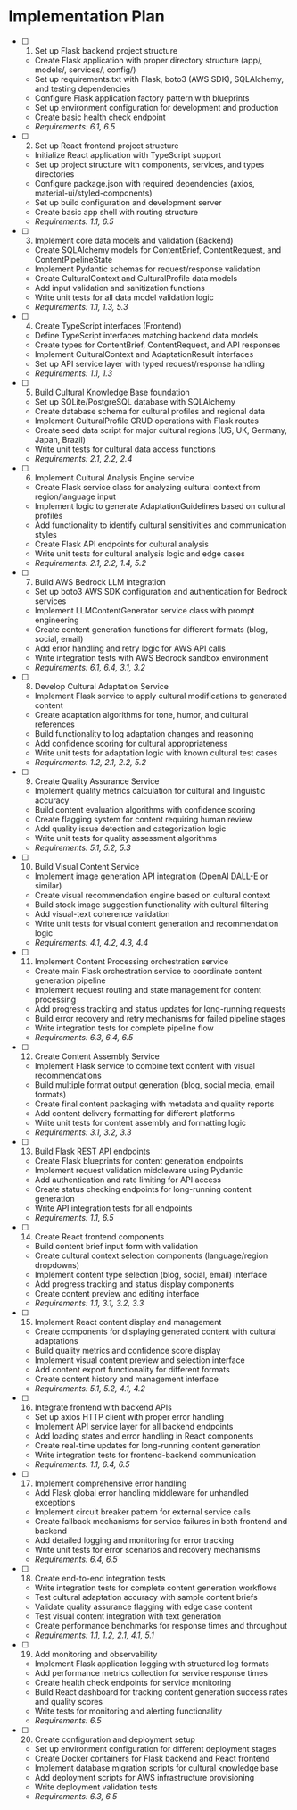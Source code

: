 # Implementation Plan

- [ ] 1. Set up Flask backend project structure
  - Create Flask application with proper directory structure (app/, models/, services/, config/)
  - Set up requirements.txt with Flask, boto3 (AWS SDK), SQLAlchemy, and testing dependencies
  - Configure Flask application factory pattern with blueprints
  - Set up environment configuration for development and production
  - Create basic health check endpoint
  - _Requirements: 6.1, 6.5_

- [ ] 2. Set up React frontend project structure
  - Initialize React application with TypeScript support
  - Set up project structure with components, services, and types directories
  - Configure package.json with required dependencies (axios, material-ui/styled-components)
  - Set up build configuration and development server
  - Create basic app shell with routing structure
  - _Requirements: 1.1, 6.5_

- [ ] 3. Implement core data models and validation (Backend)
  - Create SQLAlchemy models for ContentBrief, ContentRequest, and ContentPipelineState
  - Implement Pydantic schemas for request/response validation
  - Create CulturalContext and CulturalProfile data models
  - Add input validation and sanitization functions
  - Write unit tests for all data model validation logic
  - _Requirements: 1.1, 1.3, 5.3_

- [ ] 4. Create TypeScript interfaces (Frontend)
  - Define TypeScript interfaces matching backend data models
  - Create types for ContentBrief, ContentRequest, and API responses
  - Implement CulturalContext and AdaptationResult interfaces
  - Set up API service layer with typed request/response handling
  - _Requirements: 1.1, 1.3_

- [ ] 5. Build Cultural Knowledge Base foundation
  - Set up SQLite/PostgreSQL database with SQLAlchemy
  - Create database schema for cultural profiles and regional data
  - Implement CulturalProfile CRUD operations with Flask routes
  - Create seed data script for major cultural regions (US, UK, Germany, Japan, Brazil)
  - Write unit tests for cultural data access functions
  - _Requirements: 2.1, 2.2, 2.4_

- [ ] 6. Implement Cultural Analysis Engine service
  - Create Flask service class for analyzing cultural context from region/language input
  - Implement logic to generate AdaptationGuidelines based on cultural profiles
  - Add functionality to identify cultural sensitivities and communication styles
  - Create Flask API endpoints for cultural analysis
  - Write unit tests for cultural analysis logic and edge cases
  - _Requirements: 2.1, 2.2, 1.4, 5.2_

- [ ] 7. Build AWS Bedrock LLM integration
  - Set up boto3 AWS SDK configuration and authentication for Bedrock services
  - Implement LLMContentGenerator service class with prompt engineering
  - Create content generation functions for different formats (blog, social, email)
  - Add error handling and retry logic for AWS API calls
  - Write integration tests with AWS Bedrock sandbox environment
  - _Requirements: 6.1, 6.4, 3.1, 3.2_

- [ ] 8. Develop Cultural Adaptation Service
  - Implement Flask service to apply cultural modifications to generated content
  - Create adaptation algorithms for tone, humor, and cultural references
  - Build functionality to log adaptation changes and reasoning
  - Add confidence scoring for cultural appropriateness
  - Write unit tests for adaptation logic with known cultural test cases
  - _Requirements: 1.2, 2.1, 2.2, 5.2_

- [ ] 9. Create Quality Assurance Service
  - Implement quality metrics calculation for cultural and linguistic accuracy
  - Build content evaluation algorithms with confidence scoring
  - Create flagging system for content requiring human review
  - Add quality issue detection and categorization logic
  - Write unit tests for quality assessment algorithms
  - _Requirements: 5.1, 5.2, 5.3_

- [ ] 10. Build Visual Content Service
  - Implement image generation API integration (OpenAI DALL-E or similar)
  - Create visual recommendation engine based on cultural context
  - Build stock image suggestion functionality with cultural filtering
  - Add visual-text coherence validation
  - Write unit tests for visual content generation and recommendation logic
  - _Requirements: 4.1, 4.2, 4.3, 4.4_

- [ ] 11. Implement Content Processing orchestration service
  - Create main Flask orchestration service to coordinate content generation pipeline
  - Implement request routing and state management for content processing
  - Add progress tracking and status updates for long-running requests
  - Build error recovery and retry mechanisms for failed pipeline stages
  - Write integration tests for complete pipeline flow
  - _Requirements: 6.3, 6.4, 6.5_

- [ ] 12. Create Content Assembly Service
  - Implement Flask service to combine text content with visual recommendations
  - Build multiple format output generation (blog, social media, email formats)
  - Create final content packaging with metadata and quality reports
  - Add content delivery formatting for different platforms
  - Write unit tests for content assembly and formatting logic
  - _Requirements: 3.1, 3.2, 3.3_

- [ ] 13. Build Flask REST API endpoints
  - Create Flask blueprints for content generation endpoints
  - Implement request validation middleware using Pydantic
  - Add authentication and rate limiting for API access
  - Create status checking endpoints for long-running content generation
  - Write API integration tests for all endpoints
  - _Requirements: 1.1, 6.5_

- [ ] 14. Create React frontend components
  - Build content brief input form with validation
  - Create cultural context selection components (language/region dropdowns)
  - Implement content type selection (blog, social, email) interface
  - Add progress tracking and status display components
  - Create content preview and editing interface
  - _Requirements: 1.1, 3.1, 3.2, 3.3_

- [ ] 15. Implement React content display and management
  - Create components for displaying generated content with cultural adaptations
  - Build quality metrics and confidence score display
  - Implement visual content preview and selection interface
  - Add content export functionality for different formats
  - Create content history and management interface
  - _Requirements: 5.1, 5.2, 4.1, 4.2_

- [ ] 16. Integrate frontend with backend APIs
  - Set up axios HTTP client with proper error handling
  - Implement API service layer for all backend endpoints
  - Add loading states and error handling in React components
  - Create real-time updates for long-running content generation
  - Write integration tests for frontend-backend communication
  - _Requirements: 1.1, 6.4, 6.5_

- [ ] 17. Implement comprehensive error handling
  - Add Flask global error handling middleware for unhandled exceptions
  - Implement circuit breaker pattern for external service calls
  - Create fallback mechanisms for service failures in both frontend and backend
  - Add detailed logging and monitoring for error tracking
  - Write unit tests for error scenarios and recovery mechanisms
  - _Requirements: 6.4, 6.5_

- [ ] 18. Create end-to-end integration tests
  - Write integration tests for complete content generation workflows
  - Test cultural adaptation accuracy with sample content briefs
  - Validate quality assurance flagging with edge case content
  - Test visual content integration with text generation
  - Create performance benchmarks for response times and throughput
  - _Requirements: 1.1, 1.2, 2.1, 4.1, 5.1_

- [ ] 19. Add monitoring and observability
  - Implement Flask application logging with structured log formats
  - Add performance metrics collection for service response times
  - Create health check endpoints for service monitoring
  - Build React dashboard for tracking content generation success rates and quality scores
  - Write tests for monitoring and alerting functionality
  - _Requirements: 6.5_

- [ ] 20. Create configuration and deployment setup
  - Set up environment configuration for different deployment stages
  - Create Docker containers for Flask backend and React frontend
  - Implement database migration scripts for cultural knowledge base
  - Add deployment scripts for AWS infrastructure provisioning
  - Write deployment validation tests
  - _Requirements: 6.3, 6.5_
